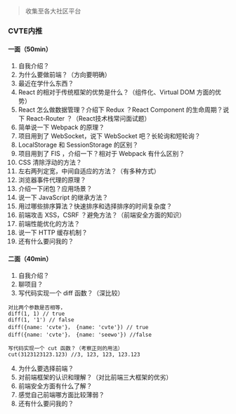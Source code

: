 > 收集至各大社区平台

### CVTE内推

#### 一面（50min）
1. 自我介绍？
2. 为什么要做前端？（方向要明确）
3. 最近在学什么东西？
4. React 的相对于传统框架的优势是什么？（组件化、Virtual DOM 方面的优势）
5. React 怎么做数据管理？介绍下 Redux ？React Component 的生命周期？说下 React-Router ？（React技术栈常问面试题）
6. 简单说一下 Webpack 的原理？
7. 项目用到了 WebSocket，说下 WebSocket 吧？长轮询和短轮询？
8. LocalStorage 和 SessionStorage 的区别？
9. 项目用到了 FIS ，介绍一下？相对于 Webpack 有什么区别？
10. CSS 清除浮动的方法？
11. 左右两列定宽，中间自适应的方法？（有多种方式）
12. 浏览器事件代理的原理？
13. 介绍一下闭包？应用场景？
14. 说一下 JavaScript 的继承方法？
15. 用过哪些排序算法？快速排序和选择排序的时间复杂度？
16. 前端攻击 XSS，CSRF ？避免方法？（前端安全方面的知识）
17. 前端性能优化的方法？
18. 说一下 HTTP 缓存机制？
19. 还有什么要问我的？

#### 二面（40min）
1. 自我介绍？
2. 聊项目？
3. 写代码实现一个 diff 函数？（深比较）
```
对比两个参数是否相等，
diff(1, 1) // true
diff(1, '1') // false
diff({name: 'cvte'}， {name: 'cvte'}) // true
diff({name: 'cvte'}， {name: 'seewo'}) //false

写代码实现一个 cut 函数？（考察正则的用法）
cut(3123123123.123) //3, 123, 123, 123.123
```
4. 为什么要选择前端？
5. 对前端框架的认识和理解？（对比前端三大框架的优劣）
6. 前端安全方面有什么了解？
7. 感觉自己前端哪方面比较薄弱？
8. 还有什么要问我的？
